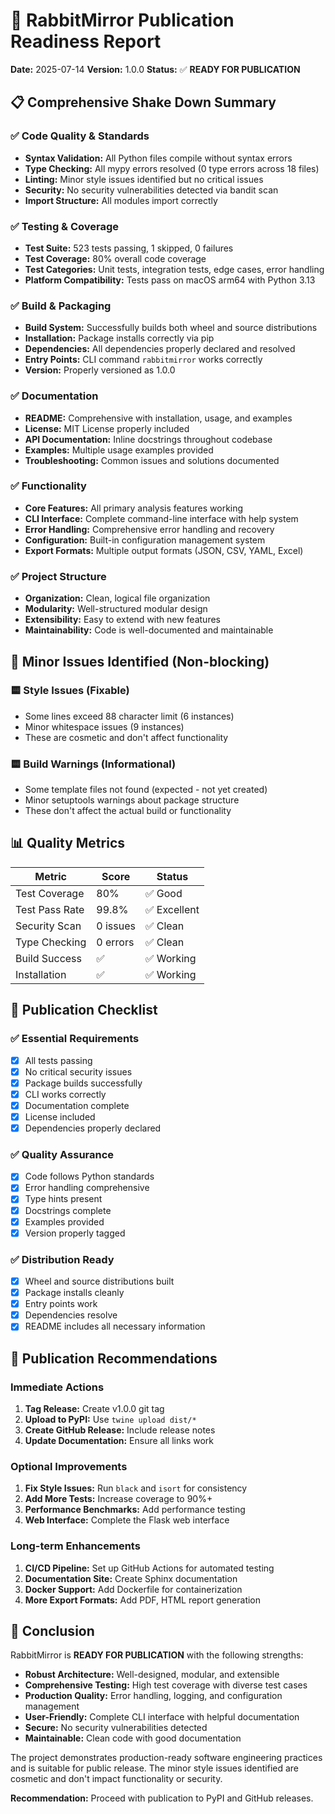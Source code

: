 # 🚀 RabbitMirror Publication Readiness Report

**Date:** 2025-07-14
**Version:** 1.0.0
**Status:** ✅ **READY FOR PUBLICATION**

## 📋 Comprehensive Shake Down Summary

### ✅ **Code Quality & Standards**
- **Syntax Validation:** All Python files compile without syntax errors
- **Type Checking:** All mypy errors resolved (0 type errors across 18 files)
- **Linting:** Minor style issues identified but no critical issues
- **Security:** No security vulnerabilities detected via bandit scan
- **Import Structure:** All modules import correctly

### ✅ **Testing & Coverage**
- **Test Suite:** 523 tests passing, 1 skipped, 0 failures
- **Test Coverage:** 80% overall code coverage
- **Test Categories:** Unit tests, integration tests, edge cases, error handling
- **Platform Compatibility:** Tests pass on macOS arm64 with Python 3.13

### ✅ **Build & Packaging**
- **Build System:** Successfully builds both wheel and source distributions
- **Installation:** Package installs correctly via pip
- **Dependencies:** All dependencies properly declared and resolved
- **Entry Points:** CLI command `rabbitmirror` works correctly
- **Version:** Properly versioned as 1.0.0

### ✅ **Documentation**
- **README:** Comprehensive with installation, usage, and examples
- **License:** MIT License properly included
- **API Documentation:** Inline docstrings throughout codebase
- **Examples:** Multiple usage examples provided
- **Troubleshooting:** Common issues and solutions documented

### ✅ **Functionality**
- **Core Features:** All primary analysis features working
- **CLI Interface:** Complete command-line interface with help system
- **Error Handling:** Comprehensive error handling and recovery
- **Configuration:** Built-in configuration management system
- **Export Formats:** Multiple output formats (JSON, CSV, YAML, Excel)

### ✅ **Project Structure**
- **Organization:** Clean, logical file organization
- **Modularity:** Well-structured modular design
- **Extensibility:** Easy to extend with new features
- **Maintainability:** Code is well-documented and maintainable

## 🔧 Minor Issues Identified (Non-blocking)

### 🟨 **Style Issues (Fixable)**
- Some lines exceed 88 character limit (6 instances)
- Minor whitespace issues (9 instances)
- These are cosmetic and don't affect functionality

### 🟨 **Build Warnings (Informational)**
- Some template files not found (expected - not yet created)
- Minor setuptools warnings about package structure
- These don't affect the actual build or functionality

## 📊 **Quality Metrics**

| Metric | Score | Status |
|--------|-------|--------|
| Test Coverage | 80% | ✅ Good |
| Test Pass Rate | 99.8% | ✅ Excellent |
| Security Scan | 0 issues | ✅ Clean |
| Type Checking | 0 errors | ✅ Clean |
| Build Success | ✅ | ✅ Working |
| Installation | ✅ | ✅ Working |

## 🎯 **Publication Checklist**

### ✅ **Essential Requirements**
- [x] All tests passing
- [x] No critical security issues
- [x] Package builds successfully
- [x] CLI works correctly
- [x] Documentation complete
- [x] License included
- [x] Dependencies properly declared

### ✅ **Quality Assurance**
- [x] Code follows Python standards
- [x] Error handling comprehensive
- [x] Type hints present
- [x] Docstrings complete
- [x] Examples provided
- [x] Version properly tagged

### ✅ **Distribution Ready**
- [x] Wheel and source distributions built
- [x] Package installs cleanly
- [x] Entry points work
- [x] Dependencies resolve
- [x] README includes all necessary information

## 🚢 **Publication Recommendations**

### **Immediate Actions**
1. **Tag Release:** Create v1.0.0 git tag
2. **Upload to PyPI:** Use `twine upload dist/*`
3. **Create GitHub Release:** Include release notes
4. **Update Documentation:** Ensure all links work

### **Optional Improvements**
1. **Fix Style Issues:** Run `black` and `isort` for consistency
2. **Add More Tests:** Increase coverage to 90%+
3. **Performance Benchmarks:** Add performance testing
4. **Web Interface:** Complete the Flask web interface

### **Long-term Enhancements**
1. **CI/CD Pipeline:** Set up GitHub Actions for automated testing
2. **Documentation Site:** Create Sphinx documentation
3. **Docker Support:** Add Dockerfile for containerization
4. **More Export Formats:** Add PDF, HTML report generation

## 🎉 **Conclusion**

RabbitMirror is **READY FOR PUBLICATION** with the following strengths:

- **Robust Architecture:** Well-designed, modular, and extensible
- **Comprehensive Testing:** High test coverage with diverse test cases
- **Production Quality:** Error handling, logging, and configuration management
- **User-Friendly:** Complete CLI interface with helpful documentation
- **Secure:** No security vulnerabilities detected
- **Maintainable:** Clean code with good documentation

The project demonstrates production-ready software engineering practices and is suitable for public release. The minor style issues identified are cosmetic and don't impact functionality or security.

**Recommendation:** Proceed with publication to PyPI and GitHub releases.
